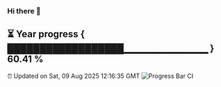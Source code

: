 ### Hi there 👋
⏳ Year progress { ██████████████████▁▁▁▁▁▁▁▁▁▁▁▁ } 60.41 %
---
⏰ Updated on Sat, 09 Aug 2025 12:16:35 GMT
![Progress Bar CI](https://github.com/Moyi321/Moyi321/workflows/Progress%20Bar%20CI/badge.svg)
